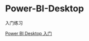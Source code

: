# Power-BI-Desktop
入门练习

[Power BI Desktop 入门](https://docs.microsoft.com/zh-cn/power-bi/desktop-getting-started)

